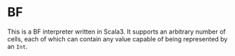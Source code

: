 # BF

This is a BF interpreter written in Scala3. It supports an arbitrary number of cells, each of which can contain any value capable of being represented by an `Int`.
